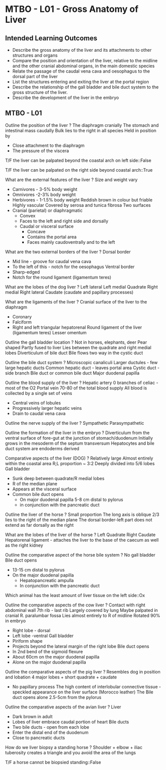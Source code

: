 # MTBO - L01 - Gross Anatomy of Liver

## Intended Learning Outcomes
- Describe the gross anatomy of the liver and its attachments to other structures and organs
- Compare the position and orientation of the liver, relative to the midline and the other cranial abdominal organs, in the main domestic species
- Relate the passage of the caudal vena cava and oesophagus to the dorsal part of the liver
- List the structures entering and exiting the liver at the portal region
- Describe the relationship of the gall bladder and bile duct system to the gross structure of the liver.
- Describe the development of the liver in the embryo

## MTBO - L01

Outline the position of the liver
?
The diaphragm cranially
The stomach and intestinal mass caudally
Bulk lies to the right in all species
Held in position by 
- Close attachment to the diaphragm
- The pressure of the viscera

T/F the liver can be palpated beyond the coastal arch on left side::False

T/F the liver can be palpated on the right side beyond coastal arch::True

What are the external features of the liver
?
Size and weight vary
- Carnivores - 3-5% body weight
- Omnivores -2-3% body weight
- Herbivores - 1-1.5% body weight
Reddish brown in colour but friable
Highly vascular
Covered by serosa and tunica fibrosa
Two surfaces
- Cranial (parietal) or diaphragmatic
  - Convex 
  - Faces to the left and right side and dorsally
  - Caudal or visceral surface
    - Concave
    - Contains the portal area
    - Faces mainly caudoventrally and to the left

What are the two external borders of the liver
?
Dorsal border
- Mid line - groove for caudal vena cava
- To the left of this - notch for the oesophagus
Ventral border
- Sharp-edged
- Notch for the round ligament (ligamentum teres)

What are the lobes of the dog liver
?
Left lateral
Left medial
Quadrate
Right medial
Right lateral
Caudate (caudate and papillary processes)

What are the ligaments of the liver 
?
Cranial surface of the liver to the diaphragm
- Coronary
- Falciform
- Right and left triangular
hepatorenal
Round ligament of the liver (ligamentum teres)
Lesser omentum 

Outline the gall bladder location
?
Not in horses, elephants, deer
Pear shaped
Partly fused to liver
Lies between the quadrate and right medial lobes
Diverticulum of bile duct
Bile flows two way in the cystic duct

Outline the bile duct system
?
Microscopic canaliculi
Larger ductules - few large hepatic ducts
Common hepatic duct - leaves portal area
Cystic duct - side branch
Bile duct or common bile duct
Major duodenal papilla

Outline the blood supply of the liver
?
Hepatic artery 0 branches of celiac - most of the O2
Portal vein 70-80 of the total blood supply
All blood is collected by a single set of veins
- Central veins of lobules
- Progressively larger hepatic veins
- Drain to caudal vena cava

Outline the nerve supply of the liver
?
Sympathetic
Parasympathetic

Outline the formation of the liver in the embryo
?
Diverticulum from the ventral surface of fore-gut at the junction of stomach/duodenum
Initially grows in the mesoderm of the septum transversum
Hepatocytes and bile duct system are endoderms derived

Comparative aspects of the liver (DOG)
?
Relatively large
Almost entirely within the coastal area
R;L proportion ~ 3:2
Deeply divided into 5/6 lobes
Gall bladder
- Sunk deep between quadrate/R medial lobes
- R of the median plane
- Appears at the visceral surface
- Common bile duct opens
  - On major duodenal papilla 5-8 cm distal to pylorus
  - in conjunction with the pancreatic duct

Outline the liver of the horse
?
Small proportion 
The long axis is oblique
2/3 lies to the right of the median plane
The dorsal border-left part does not extend as far dorsally as the right

What are the lobes of the liver of the horse
?
Left
Quadrate
Right Caudate
Hepatorenal ligament - attaches the liver to the base of the caecum as well as the right kidney

Outline the comparative aspect of the horse bile system
?
No gall bladder
Bile duct opens
- 13-15 cm distal to pylorus
- On the major duodenal papilla
  - Hepatopancreatic ampulla
  - In conjunction with the pancreatic duct

Which animal has the least amount of liver tissue on the left side::Ox

Outline the comparative aspects of the cow liver
?
Contact with right abdominal wall 7th rib - last rib
Largely covered by lung
Maybe palpated in cranial R. paralumbar fossa
Lies almost entirely to R of midline
Rotated 90% in embryo
- Right lobe - dorsal
- Left lobe -ventral
Gall bladder
- Piriform shape
- Projects beyond the lateral margin of the right lobe
Bile duct opens
- In 2nd bend of the sigmoid flexure
- About 60cm on the major duodenal papilla
- Alone on the major duodenal papilla

Outline the comparative aspects of the pig liver
?
Resembles dog in position and lobation
4 major lobes + short quadrate + caudate 
- No papillary process
The high content of interlobular connective tissue - speckled appearance on the liver surface (Morocco leather)
The Bile duct opens alone 2.5-5cm from the pylorus

Outline the comparative aspects of the avian liver
?
Liver
- Dark brown in adult
- Lobes of liver embrace caudal portion of heart
Bile ducts
- Two bile ducts - open from each lobe
- Enter the distal end of the duodenum
- Close to pancreatic ducts

How do we liver biopsy a standing horse
?
Shoulder + elbow + iliac tuberosity creates a triangle and you avoid the area of the lungs

T/F a horse cannot be biopsied standing::False

